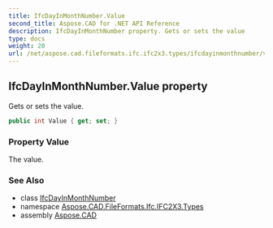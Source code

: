 ```yaml
---
title: IfcDayInMonthNumber.Value
second_title: Aspose.CAD for .NET API Reference
description: IfcDayInMonthNumber property. Gets or sets the value
type: docs
weight: 20
url: /net/aspose.cad.fileformats.ifc.ifc2x3.types/ifcdayinmonthnumber/value/
---
```

## IfcDayInMonthNumber.Value property

Gets or sets the value.

```csharp
public int Value { get; set; }
```

### Property Value

The value.

### See Also

* class [IfcDayInMonthNumber](../)
* namespace [Aspose.CAD.FileFormats.Ifc.IFC2X3.Types](../../ifcdayinmonthnumber/)
* assembly [Aspose.CAD](../../../)



